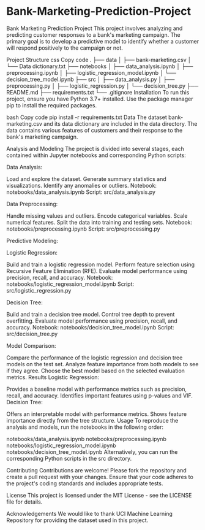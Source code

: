 # Bank-Marketing-Prediction-Project
Bank Marketing Prediction Project
This project involves analyzing and predicting customer responses to a bank's marketing campaign. The primary goal is to develop a predictive model to identify whether a customer will respond positively to the campaign or not.

Project Structure
css
Copy code
.
├── data
│   ├── bank-marketing.csv
│   └── Data dictionary.txt
├── notebooks
│   ├── data_analysis.ipynb
│   ├── preprocessing.ipynb
│   ├── logistic_regression_model.ipynb
│   └── decision_tree_model.ipynb
├── src
│   ├── data_analysis.py
│   ├── preprocessing.py
│   ├── logistic_regression.py
│   └── decision_tree.py
├── README.md
├── requirements.txt
└── .gitignore
Installation
To run this project, ensure you have Python 3.7+ installed. Use the package manager pip to install the required packages.

bash
Copy code
pip install -r requirements.txt
Data
The dataset bank-marketing.csv and its data dictionary are included in the data directory. The data contains various features of customers and their response to the bank's marketing campaign.

Analysis and Modeling
The project is divided into several stages, each contained within Jupyter notebooks and corresponding Python scripts:


Data Analysis:

Load and explore the dataset.
Generate summary statistics and visualizations.
Identify any anomalies or outliers.
Notebook: notebooks/data_analysis.ipynb
Script: src/data_analysis.py

Data Preprocessing:

Handle missing values and outliers.
Encode categorical variables.
Scale numerical features.
Split the data into training and testing sets.
Notebook: notebooks/preprocessing.ipynb
Script: src/preprocessing.py

Predictive Modeling:

Logistic Regression:

Build and train a logistic regression model.
Perform feature selection using Recursive Feature Elimination (RFE).
Evaluate model performance using precision, recall, and accuracy.
Notebook: notebooks/logistic_regression_model.ipynb
Script: src/logistic_regression.py

Decision Tree:

Build and train a decision tree model.
Control tree depth to prevent overfitting.
Evaluate model performance using precision, recall, and accuracy.
Notebook: notebooks/decision_tree_model.ipynb
Script: src/decision_tree.py

Model Comparison:

Compare the performance of the logistic regression and decision tree models on the test set.
Analyze feature importance from both models to see if they agree.
Choose the best model based on the selected evaluation metrics.
Results
Logistic Regression:

Provides a baseline model with performance metrics such as precision, recall, and accuracy.
Identifies important features using p-values and VIF.
Decision Tree:

Offers an interpretable model with performance metrics.
Shows feature importance directly from the tree structure.
Usage
To reproduce the analysis and models, run the notebooks in the following order:

notebooks/data_analysis.ipynb
notebooks/preprocessing.ipynb
notebooks/logistic_regression_model.ipynb
notebooks/decision_tree_model.ipynb
Alternatively, you can run the corresponding Python scripts in the src directory.

Contributing
Contributions are welcome! Please fork the repository and create a pull request with your changes. Ensure that your code adheres to the project's coding standards and includes appropriate tests.

License
This project is licensed under the MIT License - see the LICENSE file for details.

Acknowledgements
We would like to thank UCI Machine Learning Repository for providing the dataset used in this project.

